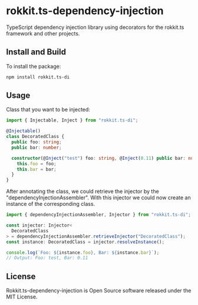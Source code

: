 # rokkit.ts-dependency-injection

TypeScript dependency injection library using decorators for the rokkit.ts framework and other projects.

## Install and Build

To install the package:

```bash
npm install rokkit.ts-di
```

## Usage

Class that you want to be injected:

```typescript
import { Injectable, Inject } from "rokkit.ts-di";

@Injectable()
class DecoratedClass {
  public foo: string;
  public bar: number;

  constructor(@Inject("test") foo: string, @Inject(0.11) public bar: number) {
    this.foo = foo;
    this.bar = bar;
  }
}
```

After annotating the class, we could retrieve the injector by the "dependencyInjectionAssembler".
With this injector we could now create an instance of the corresponding class.

```typescript
import { dependencyInjectionAssembler, Injector } from "rokkit.ts-di";

const injector: Injector<
  DecoratedClass
> = dependencyInjectionAssembler.retrieveInjector("DecoratedClass");
const instance: DecoratedClass = injector.resolveInstance();

console.log(`Foo: ${instance.foo}, Bar: ${instance.bar}`);
// Output: Foo: test, Bar: 0.11
```

## License

Rokkit.ts-dependency-injection is Open Source software released under the MIT License.
